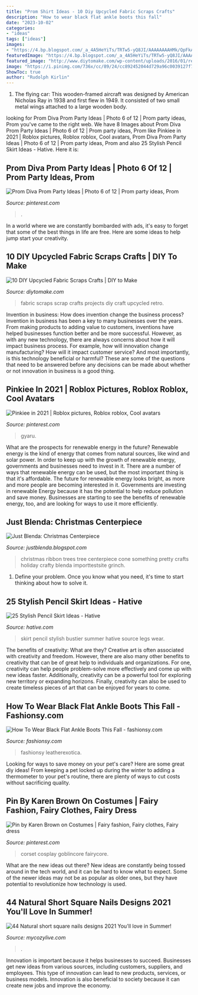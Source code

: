 ```yaml
---
title: "Prom Shirt Ideas - 10 Diy Upcycled Fabric Scraps Crafts"
description: "How to wear black flat ankle boots this fall"
date: "2023-10-02"
categories:
- "ideas"
tags: ["ideas"]
images:
- "https://4.bp.blogspot.com/_a_4A5HeYiTs/TRTw5-yQ8JI/AAAAAAAAHMk/QpFkAvA_8O4/s1600/DSC02891.JPG"
featuredImage: "https://4.bp.blogspot.com/_a_4A5HeYiTs/TRTw5-yQ8JI/AAAAAAAAHMk/QpFkAvA_8O4/s1600/DSC02891.JPG"
featured_image: "http://www.diytomake.com/wp-content/uploads/2016/01/retro-fabric-scraps.jpg"
image: "https://i.pinimg.com/736x/cc/89/24/cc892452044d729a96c0039127f708a5.jpg"
ShowToc: true
author: "Rudolph Kirlin"
---
```



1. The flying car: This wooden-framed aircraft was designed by American Nicholas Ray in 1938 and first flew in 1949. It consisted of two small metal wings attached to a large wooden body.

	

		
looking for Prom Diva Prom Party Ideas | Photo 6 of 12 | Prom party ideas, Prom you've came to the right web. We have 8 Images about Prom Diva Prom Party Ideas | Photo 6 of 12 | Prom party ideas, Prom like Pinkiee in 2021 | Roblox pictures, Roblox roblox, Cool avatars, Prom Diva Prom Party Ideas | Photo 6 of 12 | Prom party ideas, Prom and also 25 Stylish Pencil Skirt Ideas - Hative. Here it is:
		
    
## Prom Diva Prom Party Ideas | Photo 6 Of 12 | Prom Party Ideas, Prom

<img loading=lazy src="https://i.pinimg.com/736x/cc/89/24/cc892452044d729a96c0039127f708a5.jpg" onerror="this.onerror=null;this.src='https://tse2.mm.bing.net/th?id=OIP.uE6KPvkW41RBmkP8H-FpuAHaJ3&amp;pid=15.1';" alt="Prom Diva Prom Party Ideas | Photo 6 of 12 | Prom party ideas, Prom">

_Source: pinterest.com_

>. 

	

In a world where we are constantly bombarded with ads, it's easy to forget that some of the best things in life are free. Here are some ideas to help jump start your creativity.

    
## 10 DIY Upcycled Fabric Scraps Crafts | DIY To Make

<img loading=lazy src="http://www.diytomake.com/wp-content/uploads/2016/01/retro-fabric-scraps.jpg" onerror="this.onerror=null;this.src='https://tse4.mm.bing.net/th?id=OIP.ZtfHDs8162qz3v9G0oqC5QHaJ3&amp;pid=15.1';" alt="10 DIY Upcycled Fabric Scraps Crafts | DIY to Make">

_Source: diytomake.com_

>fabric scraps scrap crafts projects diy craft upcycled retro. 

	

Invention in business: How does invention change the business process?
Invention in business has been a key to many businesses over the years. From making products to adding value to customers, inventions have helped businesses function better and be more successful. However, as with any new technology, there are always concerns about how it will impact business process. For example, how will innovation change manufacturing? How will it impact customer service? And most importantly, is this technology beneficial or harmful? These are some of the questions that need to be answered before any decisions can be made about whether or not innovation in business is a good thing.

    
## Pinkiee In 2021 | Roblox Pictures, Roblox Roblox, Cool Avatars

<img loading=lazy src="https://i.pinimg.com/736x/2e/c0/47/2ec0474d9aa6208adb1d6186ddbca227.jpg" onerror="this.onerror=null;this.src='https://tse2.mm.bing.net/th?id=OIP.aEurISryJgBIZBmFqjs66wHaOc&amp;pid=15.1';" alt="Pinkiee in 2021 | Roblox pictures, Roblox roblox, Cool avatars">

_Source: pinterest.com_

>gyaru. 

	

What are the prospects for renewable energy in the future?
Renewable energy is the kind of energy that comes from natural sources, like wind and solar power. In order to keep up with the growth of renewable energy, governments and businesses need to invest in it. There are a number of ways that renewable energy can be used, but the most important thing is that it's affordable. 
The future for renewable energy looks bright, as more and more people are becoming interested in it. Governments are investing in renewable Energy because it has the potential to help reduce pollution and save money. Businesses are starting to see the benefits of renewable energy, too, and are looking for ways to use it more efficiently.

    
## Just Blenda: Christmas Centerpiece

<img loading=lazy src="https://4.bp.blogspot.com/_a_4A5HeYiTs/TRTw5-yQ8JI/AAAAAAAAHMk/QpFkAvA_8O4/s1600/DSC02891.JPG" onerror="this.onerror=null;this.src='https://tse2.mm.bing.net/th?id=OIP.4Q5t5pnF0FqmCiSPVw0o6gHaJ4&amp;pid=15.1';" alt="Just Blenda: Christmas Centerpiece">

_Source: justblenda.blogspot.com_

>christmas ribbon trees tree centerpiece cone something pretty crafts holiday crafty blenda importtestsite grinch. 

	

1. Define your problem. Once you know what you need, it's time to start thinking about how to solve it. 

    
## 25 Stylish Pencil Skirt Ideas - Hative

<img loading=lazy src="https://hative.com/wp-content/uploads/2015/02/pencil-skirt-ideas/14-stylish-pencil-skirt-ideas.jpg" onerror="this.onerror=null;this.src='https://tse3.mm.bing.net/th?id=OIP.eP8UOcTpKlAWNWP3MqpEUwHaLD&amp;pid=15.1';" alt="25 Stylish Pencil Skirt Ideas - Hative">

_Source: hative.com_

>skirt pencil stylish bustier summer hative source legs wear. 

	

The benefits of creativity: What are they?
Creative art is often associated with creativity and freedom. However, there are also many other benefits to creativity that can be of great help to individuals and organizations. For one, creativity can help people problem-solve more effectively and come up with new ideas faster. Additionally, creativity can be a powerful tool for exploring new territory or expanding horizons. Finally, creativity can also be used to create timeless pieces of art that can be enjoyed for years to come.

    
## How To Wear Black Flat Ankle Boots This Fall - Fashionsy.com

<img loading=lazy src="https://fashionsy.com/wp-content/uploads/2016/08/all-black.jpg" onerror="this.onerror=null;this.src='https://tse2.mm.bing.net/th?id=OIP.Ij_UD-94Mowd9GgT1pZJPAHaLH&amp;pid=15.1';" alt="How To Wear Black Flat Ankle Boots This Fall - fashionsy.com">

_Source: fashionsy.com_

>fashionsy leatherexotica. 

	

Looking for ways to save money on your pet's care? Here are some great diy ideas! From keeping a pet locked up during the winter to adding a thermometer to your pet's routine, there are plenty of ways to cut costs without sacrificing quality.

    
## Pin By Karen Brown On Costumes | Fairy Fashion, Fairy Clothes, Fairy Dress

<img loading=lazy src="https://i.pinimg.com/736x/e5/5a/4e/e55a4e19a4aa076be0d44a989f2a69f7.jpg" onerror="this.onerror=null;this.src='https://tse3.mm.bing.net/th?id=OIP.n6a9A4AnClkoxlazyRS-NQHaLH&amp;pid=15.1';" alt="Pin by Karen Brown on Costumes | Fairy fashion, Fairy clothes, Fairy dress">

_Source: pinterest.com_

>corset cosplay goblincore fairycore. 

	

What are the new ideas out there?
New ideas are constantly being tossed around in the tech world, and it can be hard to know what to expect. Some of the newer ideas may not be as popular as older ones, but they have potential to revolutionize how technology is used.

    
## 44 Natural Short Square Nails Designs 2021 You&#039;ll Love In Summer!

<img loading=lazy src="https://mycozylive.com/wp-content/uploads/2021/04/40-3.jpg" onerror="this.onerror=null;this.src='https://tse3.mm.bing.net/th?id=OIP.GHz8eXAZAMEDdPgm0bRESAHaLH&amp;pid=15.1';" alt="44 Natural short square nails designs 2021 You&#039;ll love in Summer!">

_Source: mycozylive.com_

>. 

	

Innovation is important because it helps businesses to succeed. Businesses get new ideas from various sources, including customers, suppliers, and employees. This type of innovation can lead to new products, services, or business models. Innovation is also beneficial to society because it can create new jobs and improve the economy.

